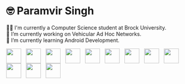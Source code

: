 # 🤓️ Paramvir Singh

👨‍🎓 I'm currently a Computer Science student at Brock University. <br>
🔭 I’m currently working on Vehicular Ad Hoc Networks. <br>
🌱 I’m currently learning Android Development. <br>

<img  align="left" width="40px" style="padding-right:10px" src="https://cdn.jsdelivr.net/gh/devicons/devicon/icons/c/c-original.svg" />

<img  align="left" width="40px" style="padding-right:10px" src="https://cdn.jsdelivr.net/gh/devicons/devicon/icons/java/java-original.svg" />

<img  align="left" width="40px" style="padding-right:10px" src="https://cdn.jsdelivr.net/gh/devicons/devicon/icons/kotlin/kotlin-original.svg" />
          
<img  align="left" width="40px" style="padding-right:10px" src="https://cdn.jsdelivr.net/gh/devicons/devicon/icons/python/python-original.svg" />

<img  align="left" width="40px" style="padding-right:10px" src="https://cdn.jsdelivr.net/gh/devicons/devicon/icons/android/android-original.svg" />

<img align="left" width="40px" style="padding-right:10px" src="https://cdn.jsdelivr.net/gh/devicons/devicon/icons/linux/linux-original.svg" />

<img  align="left" width="40px" style="padding-right:10px" src="https://cdn.jsdelivr.net/gh/devicons/devicon/icons/bash/bash-original.svg" />          

<img  align="left" width="40px" style="padding-right:10px" src="https://cdn.jsdelivr.net/gh/devicons/devicon/icons/git/git-original.svg" />

<img align="left" width="40px" style="padding-right:10px" src="https://cdn.jsdelivr.net/gh/devicons/devicon/icons/postgresql/postgresql-original.svg" />

<img align="left" width="40px" style="padding-right:10px" src="https://cdn.jsdelivr.net/gh/devicons/devicon/icons/sqlite/sqlite-original.svg" />
         
          
<img  align="left" width="40px" style="padding-right:10px" src="https://cdn.jsdelivr.net/gh/devicons/devicon/icons/jupyter/jupyter-original-wordmark.svg" />
            
<img  align="left" width="40px" style="padding-right:10px" src="https://cdn.jsdelivr.net/gh/devicons/devicon/icons/latex/latex-original.svg" />
          

